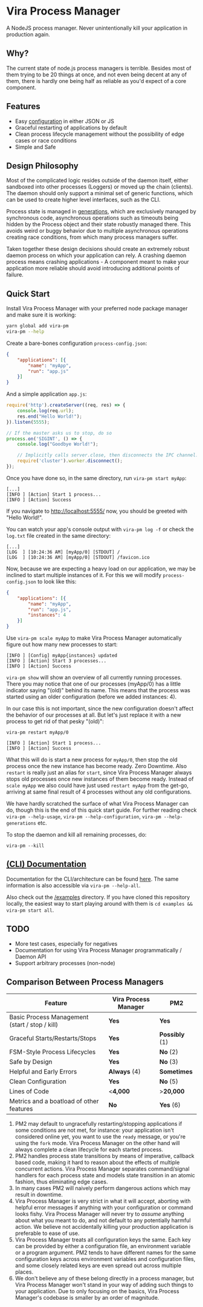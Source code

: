 Vira Process Manager
=======

A NodeJS process manager. Never unintentionally kill your application in production again.

Why?
----

The current state of node.js process managers is terrible. Besides most of them
trying to be 20 things at once, and not even being decent at any of them, 
there is hardly one being half as reliable as you'd expect of a core component.

Features
--------

- Easy [configuration](https://github.com/victorgomez09/vira-pm/blob/master/config/default-application-config.js) in either JSON or JS
- Graceful restarting of applications by default
- Clean process lifecycle management without the 
  possibility of edge cases or race conditions
- Simple and Safe

Design Philosophy
-----------------

Most of the complicated logic resides outside of the daemon itself, either sandboxed
into other processes (Loggers) or moved up the chain (clients). The daemon should only support
a minimal set of generic functions, which can be used to create higher level interfaces,
such as the CLI.

Process state is managed in [generations](https://github.com/victorgomez09/vira-pm/tree/master/doc#generations),
which are exclusively managed by synchronous code, asynchronous operations such as timeouts being hidden
by the Process object and their state robustly managed there. This avoids weird or buggy behavior due to
multiple asynchronous operations creating race conditions, from which many process managers suffer.

Taken together these design decisions should create an extremely robust daemon process on which
your application can rely. A crashing daemon process means crashing applications - A component
meant to make your application more reliable should avoid introducing additional points of failure.

Quick Start
-----------

Install Vira Process Manager with your preferred node package manager and make sure it is working:

```bash
yarn global add vira-pm
vira-pm --help
```

Create a bare-bones configuration `process-config.json`:
```json
{
    "applications": [{
        "name": "myApp",
        "run": "app.js"
    }]
}
```

And a simple application `app.js`:
```js
require('http').createServer((req, res) => {
    console.log(req.url);
    res.end("Hello World!");
}).listen(5555);

// If the master asks us to stop, do so
process.on('SIGINT', () => {
    console.log("Goodbye World!");

    // Implicitly calls server.close, then disconnects the IPC channel:
    require('cluster').worker.disconnect();
});
```

Once you have done so, in the same directory, run `vira-pm start myApp`:
```
[...]
[INFO ] [Action] Start 1 process...
[INFO ] [Action] Success
```

If you navigate to [http://localhost:5555/](http://localhost:5555/) now, you should
be greeted with "Hello World!".

You can watch your app's console output with `vira-pm log -f` or check the `log.txt`
file created in the same directory:
```
[...]
[LOG  ] [10:24:36 AM] [myApp/0] [STDOUT] /
[LOG  ] [10:24:36 AM] [myApp/0] [STDOUT] /favicon.ico
```

Now, because we are expecting a heavy load on our application, we may be inclined to
start multiple instances of it. For this we will modify `process-config.json`
to look like this:

```json
{
    "applications": [{
        "name": "myApp",
        "run": "app.js",
        "instances": 4
    }]
}
```

Use `vira-pm scale myApp` to make Vira Process Manager automatically figure out how many new processes to start:
```
[INFO ] [Config] myApp{instances} updated
[INFO ] [Action] Start 3 processes...
[INFO ] [Action] Success
```

`vira-pm show` will show an overview of all currently running processes. There you may notice that
one of our processes (myApp/0) has a little indicator saying "(old)" behind its name. This means
that the process was started using an older configuration (before we added instances: 4).

In our case this is not important, since the new configuration doesn't affect the behavior of our processes
at all. But let's just replace it with a new process to get rid of that pesky "(old)":

`vira-pm restart myApp/0`

```
[INFO ] [Action] Start 1 process...
[INFO ] [Action] Success
```

What this will do is start a new process for `myApp/0`, then stop the old process once the new instance has
become ready. Zero Downtime. Also `restart` is really just an alias for `start`, since Vira Process Manager always
stops old processes once new instances of them become ready. Instead of `scale myApp` we also could
have just used `restart myApp` from the get-go, arriving at same final result of 4 processes without any
old configurations.

We have hardly scratched the surface of what Vira Process Manager can do, though this is the end of this quick start guide.
For further reading check `vira-pm --help-usage`, `vira-pm --help-configuration`, `vira-pm --help-generations` etc.

To stop the daemon and kill all remaining processes, do:

`vira-pm --kill`

[(CLI) Documentation](https://github.com/victorgomez09/vira-pm/blob/master/doc/README.md)
-------------

Documentation for the CLI/architecture can be found [here](https://github.com/victorgomez09/vira-pm/blob/master/doc/README.md).
The same information is also accessible via `vira-pm --help-all`.

Also check out the [/examples](https://github.com/victorgomez09/vira-pm/blob/master/examples/) directory.
If you have cloned this repository locally, the easiest way to start playing around with them is
`cd examples && vira-pm start all`.

TODO
----

- More test cases, especially for negatives
- Documentation for using Vira Process Manager programmatically / Daemon API
- Support arbitrary processes (non-node)

Comparison Between Process Managers
-------------------------------------------

| Feature | Vira Process Manager | PM2 |
| --- | --- | --- |
| Basic Process Management (start / stop / kill) | __Yes__ | __Yes__ |
| Graceful Starts/Restarts/Stops | __Yes__ | __Possibly__ (1)
| FSM-Style Process Lifecycles | __Yes__ | __No__ (2) |
| Safe by Design | __Yes__ | __No__ (3) |
| Helpful and Early Errors | __Always__ (4) | __Sometimes__ |
| Clean Configuration | __Yes__ | __No__ (5) |
| Lines of Code | <__4,000__ | >__20,000__ |
| Metrics and a boatload of other features | __No__ | __Yes__ (6) |

1. PM2 may default to ungracefully restarting/stopping applications if some conditions are not met, for instance:
   your application isn't considered online yet, you want to use the ``ready`` message, or you're using
   the ``fork`` mode. Vira Process Manager on the other hand will always complete a clean lifecycle for each started process.
2. PM2 handles process state transitions by means of imperative, callback based code, making it hard to reason about
   the effects of multiple concurrent actions. Vira Process Manager separates command/signal handlers for each process state
   and models state transition in an atomic fashion, thus eliminating edge cases.
3. In many cases PM2 will naively perform dangerous actions which may result in downtime.
4. Vira Process Manager is very strict in what it will accept, aborting with helpful error messages if anything with your configuration or
   command looks fishy. Vira Process Manager will never try to *assume* anything about what you meant to do, and not default to any 
   potentially harmful action. We believe not accidentally killing your production application is preferable to ease of use.
5. Vira Process Manager treats all configuration keys the same. Each key can be provided by either a configuration file, an environment
   variable or a program argument. PM2 tends to have different names for the same configuration keys across environment variables
   and configuration files, and some closely related keys are even spread out across multiple places.
6. We don't believe any of these belong directly in a process manager, but Vira Process Manager won't stand in your way of
   adding such things to your application. Due to only focusing on the basics, Vira Process Manager's codebase is smaller
   by an order of magnitude.
